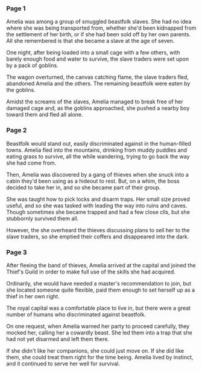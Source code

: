 ### Page 1

Amelia was among a group of smuggled beastfolk slaves. She had no idea where she was being transported from, whether she'd been kidnapped from the settlement of her birth, or if she had been sold off by her own parents. All she remembered is that she became a slave at the age of seven.

One night, after being loaded into a small cage with a few others, with barely enough food and water to survive, the slave traders were set upon by a pack of goblins.

The wagon overturned, the canvas catching flame, the slave traders fled, abandoned Amelia and the others. The remaining beastfolk were eaten by the goblins.

Amidst the screams of the slaves, Amelia managed to break free of her damaged cage and, as the goblins approached, she pushed a nearby boy toward them and fled all alone.

### Page 2

Beastfolk would stand out, easily discriminated against in the human-filled towns. Amelia fled into the mountains, drinking from muddy puddles and eating grass to survive, all the while wandering, trying to go back the way she had come from.

Then, Amelia was discovered by a gang of thieves when she snuck into a cabin they'd been using as a hideout to rest. But, on a whim, the boss decided to take her in, and so she became part of their group.

She was taught how to pick locks and disarm traps. Her small size proved useful, and so she was tasked with leading the way into ruins and caves. Though sometimes she became trapped and had a few close clls, but she stubbornly survived them all.

However, the she overheard the thieves discussing plans to sell her to the slave traders, so she emptied their coffers and disappeared into the dark.

### Page 3

After fleeing the band of thieves, Amelia arrived at the capital and joined the Thief's Guild in order to make full use of the skills she had acquired.

Ordinarily, she would have needed a master's recommendation to join, but she located someone quite flexible, paid them enough to set herself up as a thief in her own right.

The royal capital was a comfortable place to live in, but there were a great number of humans who discriminated against beastfolk.

On one request, when Amelia warned her party to proceed carefully, they mocked her, calling her a cowardly beast. She led them into a trap that she had not yet disarmed and left them there.

If she didn't like her companions, she could just move on. If she did like them, she could treat them right for the time being. Amelia lived by instinct, and it continued to serve her well for survival.